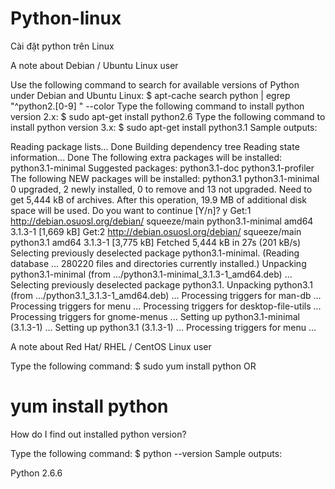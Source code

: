 Python-linux
============

Cài đặt python trên Linux


A note about Debian / Ubuntu Linux user

Use the following command to search for available versions of Python under Debian and Ubuntu Linux:
$ apt-cache search python | egrep "^python2.[0-9] " --color
Type the following command to install python version 2.x:
$ sudo apt-get install python2.6
Type the following command to install python version 3.x:
$ sudo apt-get install python3.1
Sample outputs:

Reading package lists... Done
Building dependency tree
Reading state information... Done
The following extra packages will be installed:
  python3.1-minimal
Suggested packages:
  python3.1-doc python3.1-profiler
The following NEW packages will be installed:
  python3.1 python3.1-minimal
0 upgraded, 2 newly installed, 0 to remove and 13 not upgraded.
Need to get 5,444 kB of archives.
After this operation, 19.9 MB of additional disk space will be used.
Do you want to continue [Y/n]? y
Get:1 http://debian.osuosl.org/debian/ squeeze/main python3.1-minimal amd64 3.1.3-1 [1,669 kB]
Get:2 http://debian.osuosl.org/debian/ squeeze/main python3.1 amd64 3.1.3-1 [3,775 kB]
Fetched 5,444 kB in 27s (201 kB/s)
Selecting previously deselected package python3.1-minimal.
(Reading database ... 280220 files and directories currently installed.)
Unpacking python3.1-minimal (from .../python3.1-minimal_3.1.3-1_amd64.deb) ...
Selecting previously deselected package python3.1.
Unpacking python3.1 (from .../python3.1_3.1.3-1_amd64.deb) ...
Processing triggers for man-db ...
Processing triggers for menu ...
Processing triggers for desktop-file-utils ...
Processing triggers for gnome-menus ...
Setting up python3.1-minimal (3.1.3-1) ...
Setting up python3.1 (3.1.3-1) ...
Processing triggers for menu ...

A note about Red Hat/ RHEL / CentOS Linux user

Type the following command:
$ sudo yum install python
OR
# yum install python
How do I find out installed python version?

Type the following command:
$ python --version
Sample outputs:

Python 2.6.6
